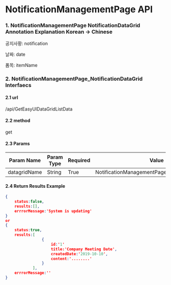 # NotificationManagementPage API 

### 1. NotificationManagementPage NotificationDataGrid Annotation Explanation Korean -> Chinese

공지사황: notification

날짜: date

폼목: itemName

### 2. NotificationManagementPage_NotificationDataGrid Interfaecs

#### 2.1 url

/api/GetEasyUIDataGridListData

#### 2.2 method

get

#### 2.3 Params

| Param Name   | Param Type | Required | Value                                           |
| ------------ | ---------- | -------- | ----------------------------------------------- |
| datagridName | String     | True     | NotificationManagementPage_NotificationDataGrid |

#### 2.4 Return Results Example

```json
{
    status:false,
    results:[],
	errrorMessage:'System is updating'
}
or
{
    status:true,
    results:[
    			{
    				id:'1'
                    title:'Company Meeting Date',
    				createdDate:'2019-10-10',
                    content:'........'
				}
			],
	errrorMessage:''
}
```